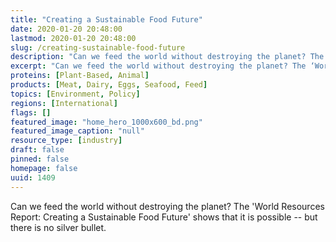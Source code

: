 ```yaml
---
title: "Creating a Sustainable Food Future"
date: 2020-01-20 20:48:00
lastmod: 2020-01-20 20:48:00
slug: /creating-sustainable-food-future
description: "Can we feed the world without destroying the planet? The ‘World Resources Report: Creating a Sustainable Food Future’ shows that it is possible – but there is no silver&nbsp;bullet."
excerpt: "Can we feed the world without destroying the planet? The ‘World Resources Report: Creating a Sustainable Food Future’ shows that it is possible – but there is no silver&nbsp;bullet."
proteins: [Plant-Based, Animal]
products: [Meat, Dairy, Eggs, Seafood, Feed]
topics: [Environment, Policy]
regions: [International]
flags: []
featured_image: "home_hero_1000x600_bd.png"
featured_image_caption: "null"
resource_type: [industry]
draft: false
pinned: false
homepage: false
uuid: 1409
---
```

Can we feed the world without destroying the planet? The 'World
Resources Report: Creating a Sustainable Food Future' shows that it is
possible -- but there is no silver bullet.
